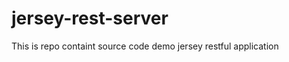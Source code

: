 jersey-rest-server
==================

This is repo containt source code demo jersey restful application
